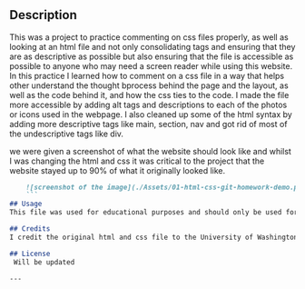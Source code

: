 # <Horiseon-Webpage-Practice>
## Description
This was a project to practice commenting on css files properly, as well as looking at an html file and not only consolidating tags and ensuring that they are as descriptive as possible but also ensuring that the file is accessible as possible to anyone who may need a screen reader while using this website. 
In this practice I learned how to comment on a css file in a way that helps other understand the thought bprocess behind the page and the layout, as well as the code behind it, and how the css ties to the code. I made the file more accessible by adding alt tags and descriptions to each of the photos or icons used in the webpage. I also cleaned up some of the html syntax by adding more descriptive tags like main, section, nav and got rid of most of the undescriptive tags like div. 

we were given a screenshot of what the website should look like and whilst I was changing the html and css it was critical to the project that the website stayed up to 90% of what it originally looked like. 

```md
    ![screenshot of the image](./Assets/01-html-css-git-homework-demo.png)
    ```
## Usage
This file was used for educational purposes and should only be used for educational purposes by others. 

## Credits
I credit the original html and css file to the University of Washington coding bootcamp. 

## License
 Will be updated

---